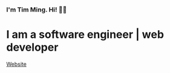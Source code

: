 <h3>I'm Tim Ming. Hi! 🙋‍♂️</h3>
<h1>I am a software engineer | web developer</h1>

[Website](https://kotimi.dev)
